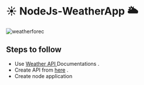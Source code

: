 # :sunny: NodeJs-WeatherApp :sun_behind_large_cloud:

![weatherforec](https://user-images.githubusercontent.com/49508237/75627806-93084b00-5bf9-11ea-8c6b-a864156d111c.jpg)

## Steps to follow

- Use [Weather API ](https://openweathermap.org/) Documentations .
- Create API from [here](https://openweathermap.org/appid) .
- Create node application
